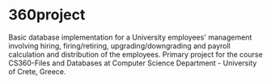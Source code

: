 # 360project
Basic database implementation for a University employees' management involving hiring, firing/retiring, upgrading/downgrading and payroll calculation and distribution of the employees.
Primary project for the course CS360-Files and Databases at Computer Science Department - University of Crete, Greece. 
